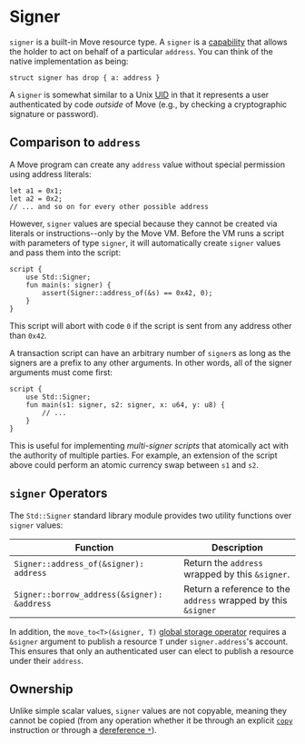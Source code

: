 # Signer

`signer` is a built-in Move resource type. A `signer` is a [capability](https://en.wikipedia.org/wiki/Object-capability_model) that allows the holder to act on behalf of a particular `address`. You can think of the native implementation as being:

```move
struct signer has drop { a: address }
```

A `signer` is somewhat similar to a Unix [UID](https://en.wikipedia.org/wiki/User_identifier) in that it represents a user authenticated by code *outside* of Move (e.g., by checking a cryptographic signature or password).

## Comparison to `address`

A Move program can create any `address` value without special permission using address literals:

```move
let a1 = 0x1;
let a2 = 0x2;
// ... and so on for every other possible address
```

However, `signer` values are special because they cannot be created via literals or instructions--only by the Move VM. Before the VM runs a script with parameters of type `signer`, it will automatically create `signer` values and pass them into the script:

```move=
script {
    use Std::Signer;
    fun main(s: signer) {
        assert(Signer::address_of(&s) == 0x42, 0);
    }
}
```

This script will abort with code `0` if the script is sent from any address other than `0x42`.

A transaction script can have an arbitrary number of `signer`s as long as the signers are a prefix to any other arguments. In other words, all of the signer arguments must come first:

```move=
script {
    use Std::Signer;
    fun main(s1: signer, s2: signer, x: u64, y: u8) {
        // ...
    }
}
```

This is useful for implementing *multi-signer scripts* that atomically act with the authority of multiple parties. For example, an extension of the script above could perform an atomic currency swap between `s1` and `s2`.

## `signer` Operators

The `Std::Signer` standard library module provides two utility functions over `signer` values:

| Function | Description
| ---------- | ----------
| `Signer::address_of(&signer): address` | Return the `address` wrapped by this `&signer`.
| `Signer::borrow_address(&signer): &address` | Return a reference to the `address` wrapped by this `&signer`

In addition, the `move_to<T>(&signer, T)` [global storage operator](./global-storage-operators.md) requires a `&signer` argument to publish a resource `T` under `signer.address`'s account. This ensures that only an authenticated user can elect to publish a resource under their `address`.

## Ownership

Unlike simple scalar values, `signer` values are not copyable, meaning they cannot be copied (from any operation whether it be through an explicit [`copy`](./variables.md#move-and-copy) instruction or through a [dereference `*`](./references.md#reference-operators)).
